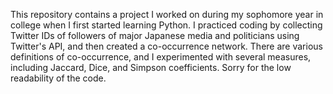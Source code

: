 This repository contains a project I worked on during my sophomore year in college when I first started learning Python. I practiced coding by collecting Twitter IDs of followers of major Japanese media and politicians using Twitter's API, and then created a co-occurrence network. There are various definitions of co-occurrence, and I experimented with several measures, including Jaccard, Dice, and Simpson coefficients. Sorry for the low readability of the code.
